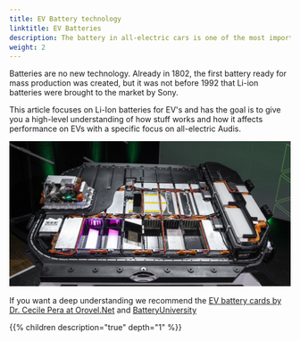 ```yaml
---
title: EV Battery technology
linktitle: EV Batteries
description: The battery in all-electric cars is one of the most important parts of an EV. This technology article goes through the different aspects. 
weight: 2
---
```


Batteries are no new technology. Already in 1802, the first battery ready for mass production was created, but it was not before 1992 that Li-ion batteries were brought to the market by Sony.

This article focuses on Li-Ion batteries for EV's and has  the goal is to give you a high-level understanding of how stuff works
and how it affects performance on EVs with a specific focus on all-electric Audis.

![Battery pack](batterypack.jpg "Audi e-tron 95kWh battery pack")

If you want a deep understanding we recommend the [EV battery cards by Dr. Cecile Pera at Orovel.Net](https://www.orovel.net/orovel-cards/battery) and [BatteryUniversity](https://batteryuniversity.com/articles)

{{% children description="true" depth="1" %}}
